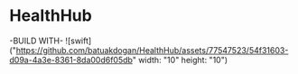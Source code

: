 # HealthHub
-BUILD WITH- 
![swift]("https://github.com/batuakdogan/HealthHub/assets/77547523/54f31603-d09a-4a3e-8361-8da00d6f05db" width: "10" height: "10")


